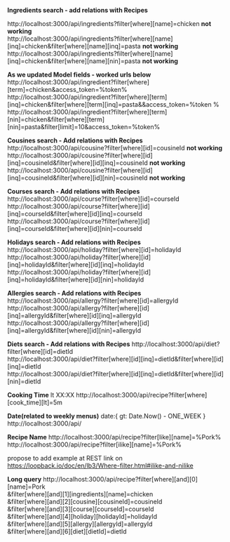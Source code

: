**Ingredients search - add relations with Recipes**

http://localhost:3000/api/ingredients?filter[where][name]=chicken  **not working**  
http://localhost:3000/api/ingredients?filter[where][name][inq]=chicken&filter[where][name][inq]=pasta  **not working**  
http://localhost:3000/api/ingredients?filter[where][name][inq]=chicken&filter[where][name][nin]=pasta  **not working**  

**As we updated Model fields - worked urls below**  
http://localhost:3000/api/ingredient?filter[where][term]=chicken&access_token=%token%  
http://localhost:3000/api/ingredient?filter[where][term][inq]=chicken&filter[where][term][inq]=pasta&&access_token=%token
%  
http://localhost:3000/api/ingredient?filter[where][term][nin]=chicken&filter[where][term][nin]=pasta&filter[limit]=10&access_token=%token%  

**Cousines search - Add relations with Recipes**
http://localhost:3000/api/cousine?filter[where][id]=cousineId  **not working**  
http://localhost:3000/api/cousine?filter[where][id][inq]=cousineId&filter[where][id][inq]=cousineId  **not working**  
http://localhost:3000/api/cousine?filter[where][id][inq]=cousineId&filter[where][id][nin]=cousineId  **not working**  

**Courses search - Add relations with Recipes**
http://localhost:3000/api/course?filter[where][id]=courseId  
http://localhost:3000/api/course?filter[where][id][inq]=courseId&filter[where][id][inq]=courseId  
http://localhost:3000/api/course?filter[where][id][inq]=courseId&filter[where][id][nin]=courseId  

**Holidays search - Add relations with Recipes**
http://localhost:3000/api/holiday?filter[where][id]=holidayId  
http://localhost:3000/api/holiday?filter[where][id][inq]=holidayId&filter[where][id][inq]=holidayId  
http://localhost:3000/api/holiday?filter[where][id][inq]=holidayId&filter[where][id][nin]=holidayId  

**Allergies search - Add relations with Recipes**
http://localhost:3000/api/allergy?filter[where][id]=allergyId  
http://localhost:3000/api/allergy?filter[where][id][inq]=allergyId&filter[where][id][inq]=allergyId  
http://localhost:3000/api/allergy?filter[where][id][inq]=allergyId&filter[where][id][nin]=allergyId  

**Diets search - Add relations with Recipes**
http://localhost:3000/api/diet?filter[where][id]=dietId  
http://localhost:3000/api/diet?filter[where][id][inq]=dietId&filter[where][id][inq]=dietId  
http://localhost:3000/api/diet?filter[where][id][inq]=dietId&filter[where][id][nin]=dietId  

**Cooking Time** lt XX:XX
http://localhost:3000/api/recipe?filter[where][cook_time][lt]=5m  

**Date(related to weekly menus)**
date:{ gt: Date.Now() - ONE_WEEK }
http://localhost:3000/api/  

**Recipe Name**
http://localhost:3000/api/recipe?filter[like][name]=%Pork%  
http://localhost:3000/api/recipe?filter[ilike][name]=%Pork%  

propose to add example at REST link on https://loopback.io/doc/en/lb3/Where-filter.html#ilike-and-nilike  

**Long query**
http://localhost:3000/api/recipe?filter[where][and][0][name]=Pork  
&filter[where][and][1][ingredients][name]=chicken  
&filter[where][and][2][cousine][cousineId]=cousineId  
&filter[where][and][3][course][courseId]=courseId  
&filter[where][and][4][holiday][holidayId]=holidayId  
&filter[where][and][5][allergy][allergyId]=allergyId  
&filter[where][and][6][diet][dietId]=dietId  
